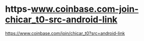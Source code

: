 # https-www.coinbase.com-join-chicar_t0-src-android-link
https://www.coinbase.com/join/chicar_t0?src=android-link
